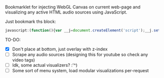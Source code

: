 Bookmarklet for injecting WebGL Canvas on current web-page and visualizing any active HTML audio sources using JavaScript.

Just bookmark ths block:

```js
javascript:(function(){var __j=document.createElement('script');__j.setAttribute('src','//rawgithub.com/bartlettmic/audio-visualizer-bookmarklet/master/index.js');document.body.appendChild(__j);}());
```

TO-DO:
* [x] Don't place at bottom, just overlay with z-index
* [ ] Scrape any audio sources (designing this for youtube so check any video tags)
* [ ] Idk, some actual visualizers? :'^)
* [ ] Some sort of menu system, load modular visualizations per-request